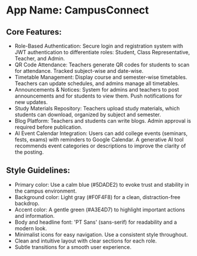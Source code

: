 # **App Name**: CampusConnect

## Core Features:

- Role-Based Authentication: Secure login and registration system with JWT authentication to differentiate roles: Student, Class Representative, Teacher, and Admin.
- QR Code Attendance: Teachers generate QR codes for students to scan for attendance. Tracked subject-wise and date-wise.
- Timetable Management: Display course and semester-wise timetables. Teachers can update schedules, and admins manage all timetables.
- Announcements & Notices: System for admins and teachers to post announcements and for students to view them. Push notifications for new updates.
- Study Materials Repository: Teachers upload study materials, which students can download, organized by subject and semester.
- Blog Platform: Teachers and students can write blogs. Admin approval is required before publication.
- AI Event Calendar Integration: Users can add college events (seminars, fests, exams) with reminders to Google Calendar. A generative AI tool recommends event categories or descriptions to improve the clarity of the posting.

## Style Guidelines:

- Primary color: Use a calm blue (#5DADE2) to evoke trust and stability in the campus environment.
- Background color: Light gray (#F0F4F8) for a clean, distraction-free backdrop.
- Accent color: A gentle green (#A3E4D7) to highlight important actions and information.
- Body and headline font: 'PT Sans' (sans-serif) for readability and a modern look.
- Minimalist icons for easy navigation. Use a consistent style throughout.
- Clean and intuitive layout with clear sections for each role.
- Subtle transitions for a smooth user experience.
